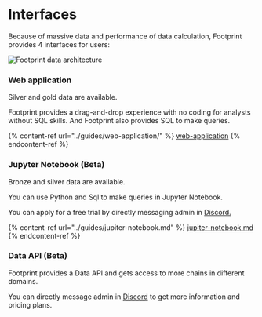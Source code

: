 # Interfaces

Because of massive data and performance of data calculation, Footprint provides 4 interfaces for users:

![Footprint data architecture](../.gitbook/assets/2cc2d00d-e1bd-4e22-ae06-d84c81eaf134.png)

### **Web application**

Silver and gold data are available.

Footprint provides a drag-and-drop experience with no coding for analysts without SQL skills. And Footprint also provides SQL to make queries.

{% content-ref url="../guides/web-application/" %}
[web-application](../guides/web-application/)
{% endcontent-ref %}

### **Jupyter Notebook (Beta)**

Bronze and silver data are available.

You can use Python and Sql to make queries in Jupyter Notebook.

You can apply for a free trial by directly messaging admin in [Discord.](https://discord.com/invite/3HYaR6USM7)

{% content-ref url="../guides/jupiter-notebook.md" %}
[jupiter-notebook.md](../guides/jupiter-notebook.md)
{% endcontent-ref %}

### **Data API (Beta)**

Footprint provides a Data API and gets access to more chains in different domains.

You can directly message admin in [Discord](https://discord.com/invite/3HYaR6USM7) to get more information and pricing plans.
